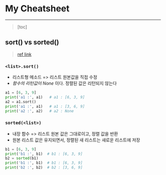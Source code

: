 # My Cheatsheet

-----

> [toc]

## sort() vs sorted()

> [ref link](https://m.blog.naver.com/PostView.naver?isHttpsRedirect=true&blogId=wideeyed&logNo=221745416992)

### `<list>.sort()`

- 리스트형 메소드 => 리스트 원본값을 직접 수정
- *함수의 리턴값이 None* 이다. 정렬된 값은 리턴되지 않는다

``` python
a1 = [6, 3, 9]
print('a1 :', a1)   # a1 : [6, 3, 9]
a2 = a1.sort()
print('a1 :', a1)   # a1 : [3, 6, 9]
print('a2 :', a2)   # a2 : None
```



### `sorted(<list>)`

- 내장 함수 => 리스트 원본 값은 그대로이고, 정렬 값을 반환
- 원본 리스트 값은 유지되면서, 정렬된 새 리스트는 새로운 리스트에 저장

``` python
b1 = [6, 3, 9]
print('b1 :', b1)  # b1 : [6, 3, 9]
b2 = sorted(b1)
print('b1 :', b1)  # b1 : [6, 3, 9]
print('b2 :', b2)  # b2 : [3, 6, 9]
```

